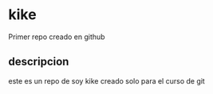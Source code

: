 # kike
Primer repo creado en github

## descripcion
este es un repo de soy kike creado solo para el curso de git
